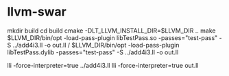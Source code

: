 # llvm-swar

mkdir build
cd build
cmake -DLT_LLVM_INSTALL_DIR=$LLVM_DIR ..
make
$LLVM_DIR/bin/opt -load-pass-plugin libTestPass.so -passes="test-pass" -S ../add4i3.ll -o out.ll
/
$LLVM_DIR/bin/opt -load-pass-plugin libTestPass.dylib -passes="test-pass" -S ../add4i3.ll -o out.ll

lli -force-interpreter=true ../add4i3.ll
lli -force-interpreter=true out.ll
